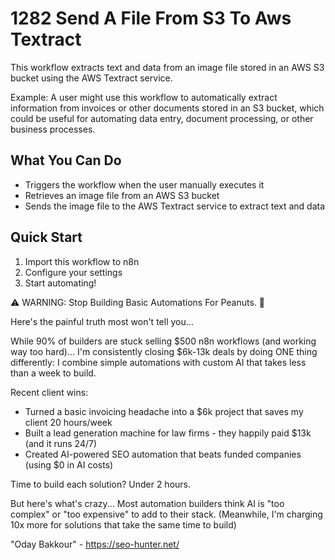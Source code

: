 # 1282 Send A File From S3 To Aws Textract

This workflow extracts text and data from an image file stored in an AWS S3 bucket using the AWS Textract service.

Example: A user might use this workflow to automatically extract information from invoices or other documents stored in an S3 bucket, which could be useful for automating data entry, document processing, or other business processes.

## What You Can Do
- Triggers the workflow when the user manually executes it
- Retrieves an image file from an AWS S3 bucket
- Sends the image file to the AWS Textract service to extract text and data

## Quick Start
1. Import this workflow to n8n
2. Configure your settings
3. Start automating!

⚠️ WARNING: Stop Building Basic Automations For Peanuts. 🚫

Here's the painful truth most won't tell you...

While 90% of builders are stuck selling $500 n8n workflows (and working way too hard)...
I'm consistently closing $6k-13k deals by doing ONE thing differently:
I combine simple automations with custom AI that takes less than a week to build.

Recent client wins:
* Turned a basic invoicing headache into a $6k project that saves my client 20 hours/week
* Built a lead generation machine for law firms - they happily paid $13k (and it runs 24/7)
* Created AI-powered SEO automation that beats funded companies (using $0 in AI costs)

Time to build each solution? Under 2 hours.

But here's what's crazy...
Most automation builders think AI is "too complex" or "too expensive" to add to their stack.
(Meanwhile, I'm charging 10x more for solutions that take the same time to build)

"Oday Bakkour" - https://seo-hunter.net/
